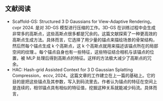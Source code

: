 ## 文献阅读
- Scaffold-GS: Structured 3 D Gaussians for View-Adaptive Rendering，cvpr 2024. 是对 3D-GS 模型进行压缩的工作。3D-GS 在训练过程中会生成非常多的高斯点，这些高斯点很多都是冗余的。这篇文献探索了一种更高效的高斯点生成方法。具体而言，它选择了用少量的锚点来描绘场景的骨架结构，然后然每个锚点生成 k 个高斯点，这 k 个高斯点就用来描述该锚点所在的局部空间的纹理.。每个锚点自身也有一些特征，这些特征结合相机与该锚点的位置，被 MLP 处理后得到高斯点的特征。这样的方法极大减少了高斯点的冗余。
- HAC: Hash-grid Assisted Context for 3 D  Gaussian Splatting Compression，eccv, 2024。这篇文章的工作建立在上一篇的基础上。它的目的是把这些锚点及其参数，写入到码流里去。作者认为锚点的特征在空间上是连续的，相邻锚点具有相似的特征值，挖掘这种关系就能减少码流。具体而言，